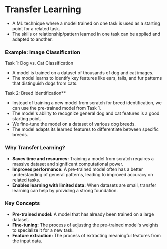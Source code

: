 # Transfer Learning

- A ML technique where a model trained on one task is used as a starting point for a related task.
- The skills or relationship/pattern learned in one task can be applied and adapted to another.

### Example: Image Classification

Task 1: Dog vs. Cat Classification
- A model is trained on a dataset of thousands of dog and cat images.
- The model learns to identify key features like ears, tails, and fur patterns that distinguish dogs from cats.

Task 2: Breed Identification**
- Instead of training a new model from scratch for breed identification, we can use the pre-trained model from Task 1.
- The model's ability to recognize general dog and cat features is a good starting point.
- We fine-tune the model on a dataset of various dog breeds.
- The model adapts its learned features to differentiate between specific breeds.

### Why Transfer Learning?
- **Saves time and resources:** Training a model from scratch requires a massive dataset and significant computational power.
- **Improves performance:** A pre-trained model often has a better understanding of general patterns, leading to improved accuracy on related tasks.
- **Enables learning with limited data:** When datasets are small, transfer learning can help by providing a strong foundation.

### Key Concepts
- **Pre-trained model:** A model that has already been trained on a large dataset.
- **Fine-tuning:** The process of adjusting the pre-trained model's weights to specialize it for a new task.
- **Feature extraction:** The process of extracting meaningful features from the input data.
